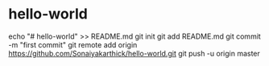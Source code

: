 # hello-world
echo "# hello-world" >> README.md
git init
git add README.md
git commit -m "first commit"
git remote add origin https://github.com/Sonaiyakarthick/hello-world.git
git push -u origin master
